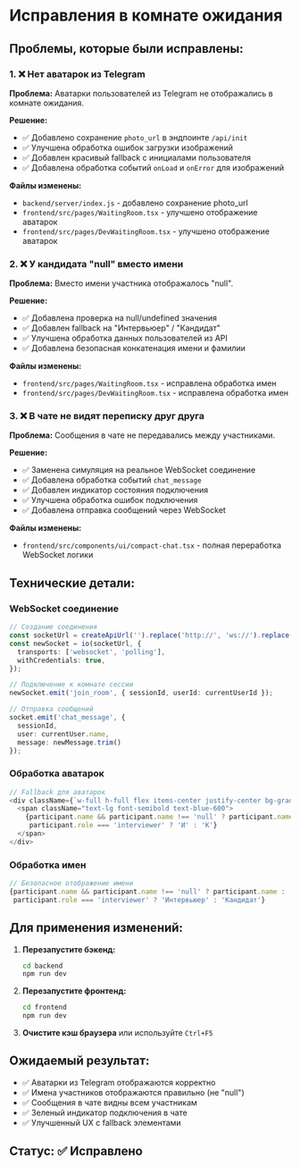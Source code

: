 # Исправления в комнате ожидания

## Проблемы, которые были исправлены:

### 1. ❌ Нет аватарок из Telegram
**Проблема:** Аватарки пользователей из Telegram не отображались в комнате ожидания.

**Решение:**
- ✅ Добавлено сохранение `photo_url` в эндпоинте `/api/init`
- ✅ Улучшена обработка ошибок загрузки изображений
- ✅ Добавлен красивый fallback с инициалами пользователя
- ✅ Добавлена обработка событий `onLoad` и `onError` для изображений

**Файлы изменены:**
- `backend/server/index.js` - добавлено сохранение photo_url
- `frontend/src/pages/WaitingRoom.tsx` - улучшено отображение аватарок
- `frontend/src/pages/DevWaitingRoom.tsx` - улучшено отображение аватарок

### 2. ❌ У кандидата "null" вместо имени
**Проблема:** Вместо имени участника отображалось "null".

**Решение:**
- ✅ Добавлена проверка на null/undefined значения
- ✅ Добавлен fallback на "Интервьюер" / "Кандидат"
- ✅ Улучшена обработка данных пользователей из API
- ✅ Добавлена безопасная конкатенация имени и фамилии

**Файлы изменены:**
- `frontend/src/pages/WaitingRoom.tsx` - исправлена обработка имен
- `frontend/src/pages/DevWaitingRoom.tsx` - исправлена обработка имен

### 3. ❌ В чате не видят переписку друг друга
**Проблема:** Сообщения в чате не передавались между участниками.

**Решение:**
- ✅ Заменена симуляция на реальное WebSocket соединение
- ✅ Добавлена обработка событий `chat_message`
- ✅ Добавлен индикатор состояния подключения
- ✅ Улучшена обработка ошибок подключения
- ✅ Добавлена отправка сообщений через WebSocket

**Файлы изменены:**
- `frontend/src/components/ui/compact-chat.tsx` - полная переработка WebSocket логики

## Технические детали:

### WebSocket соединение
```typescript
// Создание соединения
const socketUrl = createApiUrl('').replace('http://', 'ws://').replace('https://', 'wss://');
const newSocket = io(socketUrl, {
  transports: ['websocket', 'polling'],
  withCredentials: true,
});

// Подключение к комнате сессии
newSocket.emit('join_room', { sessionId, userId: currentUserId });

// Отправка сообщений
socket.emit('chat_message', {
  sessionId,
  user: currentUser.name,
  message: newMessage.trim()
});
```

### Обработка аватарок
```typescript
// Fallback для аватарок
<div className={`w-full h-full flex items-center justify-center bg-gradient-to-br from-blue-100 to-blue-200 ${participant.photo_url ? 'hidden' : ''}`}>
  <span className="text-lg font-semibold text-blue-600">
    {participant.name && participant.name !== 'null' ? participant.name.charAt(0).toUpperCase() : 
     participant.role === 'interviewer' ? 'И' : 'К'}
  </span>
</div>
```

### Обработка имен
```typescript
// Безопасное отображение имени
{participant.name && participant.name !== 'null' ? participant.name : 
 participant.role === 'interviewer' ? 'Интервьюер' : 'Кандидат'}
```

## Для применения изменений:

1. **Перезапустите бэкенд:**
   ```bash
   cd backend
   npm run dev
   ```

2. **Перезапустите фронтенд:**
   ```bash
   cd frontend
   npm run dev
   ```

3. **Очистите кэш браузера** или используйте `Ctrl+F5`

## Ожидаемый результат:

- ✅ Аватарки из Telegram отображаются корректно
- ✅ Имена участников отображаются правильно (не "null")
- ✅ Сообщения в чате видны всем участникам
- ✅ Зеленый индикатор подключения в чате
- ✅ Улучшенный UX с fallback элементами

## Статус: ✅ Исправлено
